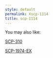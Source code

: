 ```yaml
---
style: default
permalink: Xscp-1114
title: scp-1114
---
```

You may also like:

[SCP-310](http://scp-wiki.net/scp-310)

[SCP-1974-EX](http://scp-wiki.net/scp-1974-ex)
